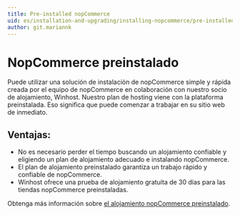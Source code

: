 ```yaml
---
title: Pre-installed nopCommerce
uid: es/installation-and-upgrading/installing-nopcommerce/pre-installed-nopcommerce
author: git.mariannk
---
```


# NopCommerce preinstalado

Puede utilizar una solución de instalación de nopCommerce simple y rápida creada por el equipo de nopCommerce en colaboración con nuestro socio de alojamiento, Winhost. Nuestro plan de hosting viene con la plataforma preinstalada. Eso significa que puede comenzar a trabajar en su sitio web de inmediato.

## Ventajas:
* No es necesario perder el tiempo buscando un alojamiento confiable y eligiendo un plan de alojamiento adecuado e instalando nopCommerce.
* El plan de alojamiento preinstalado garantiza un trabajo rápido y confiable de nopCommerce.
* Winhost ofrece una prueba de alojamiento gratuita de 30 días para las tiendas nopCommerce preinstaladas.

Obtenga más información sobre [el alojamiento nopCommerce preinstalado](https://www.winhost.com/a/noponwh$nopcommerce).